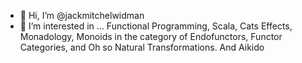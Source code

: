 - 👋 Hi, I’m @jackmitchelwidman
- 👀 I’m interested in ...  Functional Programming, Scala, Cats Effects, Monadology, Monoids in the category of Endofunctors, Functor Categories, and Oh so Natural Transformations. And Aikido

<!---
jackmitchelwidman/jackmitchelwidman is a ✨ special ✨ repository because its `README.md` (this file) appears on your GitHub profile.
You can click the Preview link to take a look at your changes.
--->
